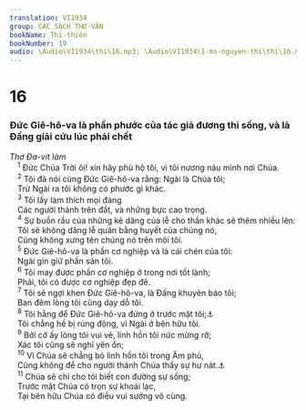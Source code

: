 ```yaml
---
translation: VI1934
group: CÁC SÁCH THƠ-VĂN
bookName: Thi-thiên 
bookNumber: 19
audio: \Audio\VI1934\thi\16.mp3; \Audio\VI1934\1-ms-nguyen-thi\thi\16.mp3
---
```


<div class="title"><h1>16</h1><h3>Đức Giê-hô-va là phần phước của tác giả đương thì sống, và là Đấng giải cứu lúc phải chết</h3><i>Thơ Đa-vít làm</i></div>
<span class="verse thi_16_1"> <sup>1</sup> Đức Chúa Trời ôi! xin hãy phù hộ tôi, vì tôi nương náu mình nơi Chúa. <br/></span>
<span class="verse thi_16_2"> <sup>2</sup> Tôi đã nói cùng Đức Giê-hô-va rằng: Ngài là Chúa tôi; <br/> Trừ Ngài ra tôi không có phước gì khác. <br/></span>
<span class="verse thi_16_3"> <sup>3</sup> Tôi lấy làm thích mọi đàng <br/> Các người thánh trên đất, và những bực cao trọng. <br/></span>
<span class="verse thi_16_4"> <sup>4</sup> Sự buồn rầu của những kẻ dâng của lễ cho thần khác sẽ thêm nhiều lên: <br/> Tôi sẽ không dâng lễ quán bằng huyết của chúng nó, <br/> Cũng không xưng tên chúng nó trên môi tôi. <br/></span>
<span class="verse thi_16_5"> <sup>5</sup> Đức Giê-hô-va là phần cơ nghiệp và là cái chén của tôi: <br/> Ngài gìn giữ phần sản tôi. <br/></span>
<span class="verse thi_16_6"> <sup>6</sup> Tôi may được phần cơ nghiệp ở trong nơi tốt lành; <br/> Phải, tôi có được cơ nghiệp đẹp đẽ. <br/></span>
<span class="verse thi_16_7"> <sup>7</sup> Tôi sẽ ngợi khen Đức Giê-hô-va, là Đấng khuyên bảo tôi; <br/> Ban đêm lòng tôi cũng dạy dỗ tôi. <br/></span>
<span class="verse thi_16_8"> <sup>8</sup> Tôi hằng để Đức Giê-hô-va đứng ở trước mặt tôi;<a data-toggle="tooltip" data-placement="bottom" title="Cong 2:25-28">⚓</a><br/> Tôi chẳng hề bị rúng động, vì Ngài ở bên hữu tôi. <br/></span>
<span class="verse thi_16_9"> <sup>9</sup> Bởi cớ ấy lòng tôi vui vẻ, linh hồn tôi nức mừng rỡ; <br/> Xác tôi cũng sẽ nghỉ yên ổn; <br/></span>
<span class="verse thi_16_10"> <sup>10</sup> Vì Chúa sẽ chẳng bỏ linh hồn tôi trong Âm phủ, <br/> Cũng không để cho người thánh Chúa thấy sự hư nát.<a data-toggle="tooltip" data-placement="bottom" title="Cong 13:35">⚓</a><br/></span>
<span class="verse thi_16_11"> <sup>11</sup> Chúa sẽ chỉ cho tôi biết con đường sự sống; <br/> Trước mặt Chúa có trọn sự khoái lạc, <br/> Tại bên hữu Chúa có điều vui sướng vô cùng. <br/></span>
